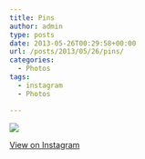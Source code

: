```yaml
---
title: Pins
author: admin
type: posts
date: 2013-05-26T00:29:58+00:00
url: /posts/2013/05/26/pins/
categories:
  - Photos
tags:
  - instagram
  - Photos

---
```

<img src="http://lobban.org/wordpress//HLIC/7dec58c374427a568d653a2d351832c9.jpg" class="instagram-image" />

<p class="view-instagram">
  <a href="http://instagram.com/p/ZwQCweqlra/">View on Instagram</a>
</p>